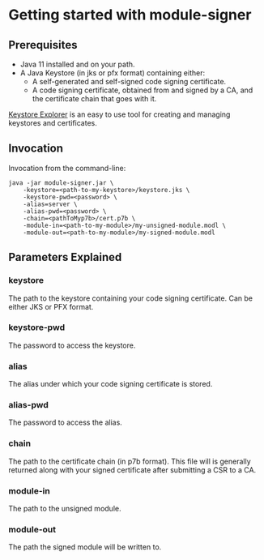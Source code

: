 # Getting started with module-signer

## Prerequisites

* Java 11 installed and on your path.
* A Java Keystore (in jks or pfx format) containing either:
  * A self-generated and self-signed code signing certificate.
  * A code signing certificate, obtained from and signed by a CA, and the certificate chain that goes with it.

[Keystore Explorer](http://keystore-explorer.sourceforge.net/downloads.php) is an easy to use tool for creating and managing keystores and certificates.

## Invocation

Invocation from the command-line:
```
java -jar module-signer.jar \ 
	-keystore=<path-to-my-keystore>/keystore.jks \
	-keystore-pwd=<password> \
	-alias=server \
	-alias-pwd=<password> \
	-chain=<pathToMyp7b>/cert.p7b \
	-module-in=<path-to-my-module>/my-unsigned-module.modl \
	-module-out=<path-to-my-module>/my-signed-module.modl
```

## Parameters Explained

### keystore
The path to the keystore containing your code signing certificate. Can be either JKS or PFX format.

### keystore-pwd
The password to access the keystore.

### alias
The alias under which your code signing certificate is stored.

### alias-pwd
The password to access the alias.

### chain
The path to the certificate chain (in p7b format). This file will is generally returned along with your signed certificate after submitting a CSR to a CA.

### module-in
The path to the unsigned module.

### module-out
The path the signed module will be written to.
